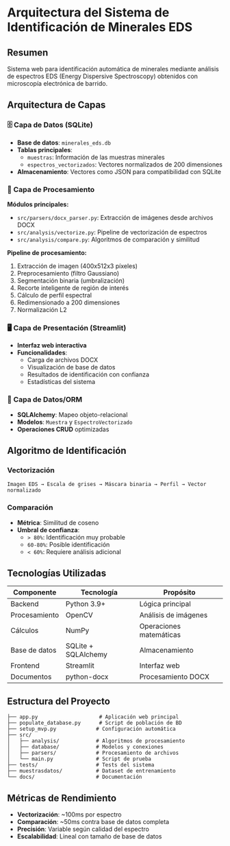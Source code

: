 # Arquitectura del Sistema de Identificación de Minerales EDS

## Resumen
Sistema web para identificación automática de minerales mediante análisis de espectros EDS (Energy Dispersive Spectroscopy) obtenidos con microscopía electrónica de barrido.

## Arquitectura de Capas

### 🗄️ Capa de Datos (SQLite)
- **Base de datos**: `minerales_eds.db`
- **Tablas principales**:
  - `muestras`: Información de las muestras minerales
  - `espectros_vectorizados`: Vectores normalizados de 200 dimensiones
- **Almacenamiento**: Vectores como JSON para compatibilidad con SQLite

### 🧠 Capa de Procesamiento
**Módulos principales:**
- `src/parsers/docx_parser.py`: Extracción de imágenes desde archivos DOCX
- `src/analysis/vectorize.py`: Pipeline de vectorización de espectros
- `src/analysis/compare.py`: Algoritmos de comparación y similitud

**Pipeline de procesamiento:**
1. Extracción de imagen (400x512x3 píxeles)
2. Preprocesamiento (filtro Gaussiano)
3. Segmentación binaria (umbralización)
4. Recorte inteligente de región de interés
5. Cálculo de perfil espectral
6. Redimensionado a 200 dimensiones
7. Normalización L2

### 🖥️ Capa de Presentación (Streamlit)
- **Interfaz web interactiva**
- **Funcionalidades**:
  - Carga de archivos DOCX
  - Visualización de base de datos
  - Resultados de identificación con confianza
  - Estadísticas del sistema

### 🔧 Capa de Datos/ORM
- **SQLAlchemy**: Mapeo objeto-relacional
- **Modelos**: `Muestra` y `EspectroVectorizado`
- **Operaciones CRUD** optimizadas

## Algoritmo de Identificación

### Vectorización
```
Imagen EDS → Escala de grises → Máscara binaria → Perfil → Vector normalizado
```

### Comparación
- **Métrica**: Similitud de coseno
- **Umbral de confianza**:
  - `> 80%`: Identificación muy probable
  - `60-80%`: Posible identificación
  - `< 60%`: Requiere análisis adicional

## Tecnologías Utilizadas

| Componente | Tecnología | Propósito |
|------------|------------|-----------|
| Backend | Python 3.9+ | Lógica principal |
| Procesamiento | OpenCV | Análisis de imágenes |
| Cálculos | NumPy | Operaciones matemáticas |
| Base de datos | SQLite + SQLAlchemy | Almacenamiento |
| Frontend | Streamlit | Interfaz web |
| Documentos | python-docx | Procesamiento DOCX |

## Estructura del Proyecto

```
├── app.py                    # Aplicación web principal
├── populate_database.py      # Script de población de BD
├── setup_mvp.py             # Configuración automática
├── src/
│   ├── analysis/            # Algoritmos de procesamiento
│   ├── database/            # Modelos y conexiones
│   ├── parsers/             # Procesamiento de archivos
│   └── main.py              # Script de prueba
├── tests/                   # Tests del sistema
├── muestrasdatos/           # Dataset de entrenamiento
└── docs/                    # Documentación

```

## Métricas de Rendimiento

- **Vectorización**: ~100ms por espectro
- **Comparación**: ~50ms contra base de datos completa
- **Precisión**: Variable según calidad del espectro
- **Escalabilidad**: Lineal con tamaño de base de datos
